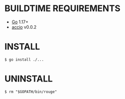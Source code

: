 # BUILDTIME REQUIREMENTS

* [Go](https://golang.org/) 1.17+
* [accio](https://github.com/mcandre/accio) v0.0.2

# INSTALL

```console
$ go install ./...
```

# UNINSTALL

```console
$ rm "$GOPATH/bin/rouge"
```

